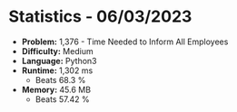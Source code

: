 # Statistics - 06/03/2023 

- **Problem:** 1,376 - Time Needed to Inform All Employees 
- **Difficulty:** Medium 
- **Language:** Python3 
- **Runtime:** 1,302 ms 
    - Beats 68.3 % 
- **Memory:** 45.6 MB 
    - Beats 57.42 % 